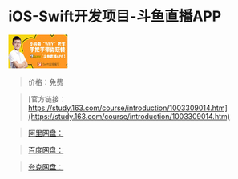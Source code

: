 # iOS-Swift开发项目-斗鱼直播APP

![img](../../../assets/study163/free/6631941877442797485.jpg)

> 价格：免费

> [官方链接：https://study.163.com/course/introduction/1003309014.htm](https://study.163.com/course/introduction/1003309014.htm)

> [阿里网盘：]()

> [百度网盘：]()

> [夸克网盘：]()
